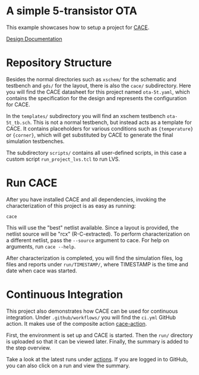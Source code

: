 # A simple 5-transistor OTA

This example showcases how to setup a project for [CACE](https://github.com/efabless/cace).

[Design Documentation](docs/ota-5t.md)

# Repository Structure

Besides the normal directories such as `xschem/` for the schematic and testbench and `gds/` for the layout, there is also the `cace/` subdirectory.
Here you will find the CACE datasheet for this project named `ota-5t.yaml`, which contains the specification for the design and represents the configuration for CACE.

In the `templates/` subdirectory you will find an xschem testbench `ota-5t_tb.sch`. This is not a normal testbench, but instead acts as a template for CACE.
It contains placeholders for various conditions such as `{temperature}` or `{corner}`, which will get substituted by CACE  to generate the final simulation testbenches.

The subdirectory `scripts/` contains all user-defined scripts, in this case a custom script `run_project_lvs.tcl` to run LVS.

# Run CACE

After you have installed CACE and all dependencies, invoking the characterization of this project is as easy as running:

```console
cace
```

This will use the "best" netlist available. Since a layout is provided, the netlist source will be "rcx" (R-C-extracted). To perform characterization on a different netlist, pass the `--source` argument to cace. For help on arguments, run `cace --help`.

After characterization is completed, you will find the simulation files, log files and reports under `run/TIMESTAMP/`, where TIMESTAMP is the time and date when cace was started.

# Continuous Integration

This project also demonstrates how CACE can be used for continuous integration. Under `.github/workflows/` you will find the `ci.yml` GitHub action. It makes use of the composite action [cace-action](https://github.com/efabless/cace-action).

First, the environment is set up and CACE is started. Then the `run/` directory is uploaded so that it can be viewed later. Finally, the summary is added to the step overview.

Take a look at the latest runs under [actions](https://github.com/mole99/ota-5t/actions). If you are logged in to GitHub, you can also click on a run and view the summary.


